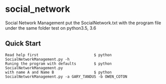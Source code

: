 # social_network
Social Network Management
put the SocialNetwork.txt with the program file under the same folder 
test on python3.5, 3.6

## Quick Start


	Read help first                         $ python SocialNetworkManagement.py -h
	Runing the program with defaults        $ python SocialNetworkManagement.py
	with name A and Name B                  $ python SocialNetworkManagement.py -a GARY_TANDUS -b OWEN_COTON
